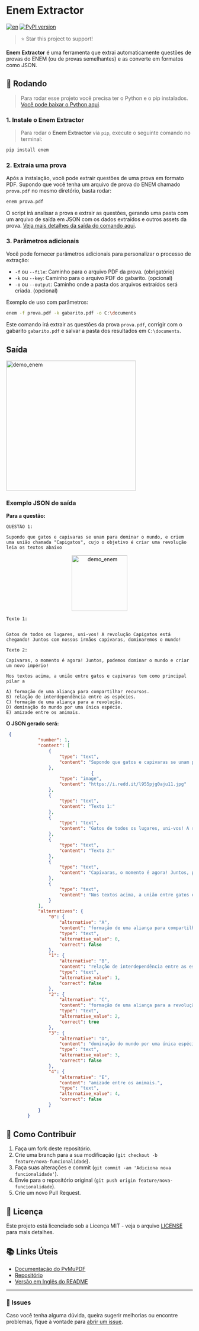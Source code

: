 
# Enem Extractor

[![en](https://img.shields.io/badge/lang-en-red.svg)](https://github.com/luiisp/enem-extractor/blob/main/readme.en.md)
<a href="https://pypi.python.org/pypi/enem" target="_blank"><img src="https://img.shields.io/pypi/v/enem.svg?color=3399EE" alt="PyPI version" /></a>

> ⭐ Star this project to support!

**Enem Extractor** é uma ferramenta que extrai automaticamente questões de provas do ENEM (ou de provas semelhantes) e as converte em formatos como JSON.

## 🚀 Rodando

> Para rodar esse projeto você precisa ter o Python e o pip instalados. [Você pode baixar o Python aqui](https://www.python.org/downloads/).

### 1. Instale o Enem Extractor

> Para rodar o **Enem Extractor** via `pip`, execute o seguinte comando no terminal:

```bash
pip install enem
```

### 2. Extraia uma prova

Após a instalação, você pode extrair questões de uma prova em formato PDF. Supondo que você tenha um arquivo de prova do ENEM chamado `prova.pdf` no mesmo diretório, basta rodar:

```bash
enem prova.pdf
```

O script irá analisar a prova e extrair as questões, gerando uma pasta com um arquivo de saída em JSON com os dados extraídos e outros assets da prova. [Veja mais detalhes da saída do comando aqui](#saida).

### 3. Parâmetros adicionais

Você pode fornecer parâmetros adicionais para personalizar o processo de extração:

- `-f` ou `--file`: Caminho para o arquivo PDF da prova. (obrigatório)
- `-k` ou `--key`: Caminho para o arquivo PDF do gabarito. (opcional)
- `-o` ou `--output`: Caminho onde a pasta dos arquivos extraídos será criada. (opcional)

Exemplo de uso com parâmetros:

```bash
enem -f prova.pdf -k gabarito.pdf -o C:\documents
```

Este comando irá extrair as questões da prova `prova.pdf`, corrigir com o gabarito `gabarito.pdf` e salvar a pasta dos resultados em `C:\documents`.

## Saída

<img src="https://github.com/user-attachments/assets/9e78b4f0-2055-4f32-a9c5-1bc3e96a2fdc" alt="demo_enem" width="350"/>



### Exemplo JSON de saída

**Para a questão:**
```plaintext
QUESTÃO 1:

Supondo que gatos e capivaras se unam para dominar o mundo, e criem uma união chamada "Capigatos", cujo o objetivo é criar uma revolução leia os textos abaixo

```
<p align="center">
    <img src="https://i.redd.it/l955pjg0aju11.jpg" alt="demo_enem" width="150"/>
</p>

```
Texto 1:


Gatos de todos os lugares, uni-vos! A revolução Capigatos está chegando! Juntos com nossos irmãos capivaras, dominaremos o mundo!

Texto 2:

Capivaras, o momento é agora! Juntos, podemos dominar o mundo e criar um novo império! 

Nos textos acima, a união entre gatos e capivaras tem como principal pilar a

A) formação de uma aliança para compartilhar recursos.
B) relação de interdependência entre as espécies.
C) formação de uma aliança para a revolução.
D) dominação do mundo por uma única espécie.
E) amizade entre os animais.

```

**O JSON gerado será:**

```json
 {
            "number": 1,
            "content": [
                {
                    "type": "text",
                    "content": "Supondo que gatos e capivaras se unam para dominar o mundo, e criem uma união chamada Capigatos, cujo o objetivo é criar uma revolução leia os textos abaixo"
                },
                                {
                    "type": "image",
                    "content": "https://i.redd.it/l955pjg0aju11.jpg"
                },
                {
                    "type": "text",
                    "content": "Texto 1:"
                },
                {
                    "type": "text",
                    "content": "Gatos de todos os lugares, uni-vos! A revolução Capigatos está chegando! Juntos com nossos irmãos capivaras, dominaremos o mundo!"
                },
                {
                    "type": "text",
                    "content": "Texto 2:"
                },
                {
                    "type": "text",
                    "content": "Capivaras, o momento é agora! Juntos, podemos dominar o mundo e criar um novo império!"
                },
                {
                    "type": "text",
                    "content": "Nos textos acima, a união entre gatos e capivaras tem como principal pilar a"
                }
            ],
            "alternatives": {
                "0": {
                    "alternative": "A",
                    "content": "formação de uma aliança para compartilhar recursos.",
                    "type": "text",
                    "alternative_value": 0,
                    "correct": false
                },
                "1": {
                    "alternative": "B",
                    "content": "relação de interdependência entre as espécies.",
                    "type": "text",
                    "alternative_value": 1,
                    "correct": false
                },
                "2": {
                    "alternative": "C",
                    "content": "formação de uma aliança para a revolução.",
                    "type": "text",
                    "alternative_value": 2,
                    "correct": true
                },
                "3": {
                    "alternative": "D",
                    "content": "dominação do mundo por uma única espécie.",
                    "type": "text",
                    "alternative_value": 3,
                    "correct": false
                },
                "4": {
                    "alternative": "E",
                    "content": "amizade entre os animais.",
                    "type": "text",
                    "alternative_value": 4,
                    "correct": false
                }
            }
        }
```


## 🔧 Como Contribuir

1. Faça um fork deste repositório.
2. Crie uma branch para a sua modificação (`git checkout -b feature/nova-funcionalidade`).
3. Faça suas alterações e commit (`git commit -am 'Adiciona nova funcionalidade'`).
4. Envie para o repositório original (`git push origin feature/nova-funcionalidade`).
5. Crie um novo Pull Request.

## 📜 Licença

Este projeto está licenciado sob a Licença MIT - veja o arquivo [LICENSE](LICENSE) para mais detalhes.

## 📚 Links Úteis

- [Documentação do PyMuPDF](https://pypi.org/project/PyMuPDF/)
- [Repositório](https://github.com/luiisp/enem-extractor)
- [Versão em Inglês do README](https://github.com/luiisp/enem-extractor/blob/main/readme.en.md)

---

### 📢 Issues

Caso você tenha alguma dúvida, queira sugerir melhorias ou encontre problemas, fique à vontade para [abrir um issue](https://github.com/luiisp/enem-extractor/issues).

